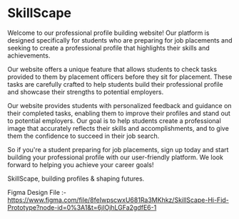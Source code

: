 # SkillScape
Welcome to our professional profile building website! Our platform is designed specifically for students who are preparing for job placements and seeking to create a professional profile that highlights their skills and achievements.

Our website offers a unique feature that allows students to check tasks provided to them by placement officers before they sit for placement. These tasks are carefully crafted to help students build their professional profile and showcase their strengths to potential employers.

Our website provides students with personalized feedback and guidance on their completed tasks, enabling them to improve their profiles and stand out to potential employers. Our goal is to help students create a professional image that accurately reflects their skills and accomplishments, and to give them the confidence to succeed in their job search.

So if you're a student preparing for job placements, sign up today and start building your professional profile with our user-friendly platform. We look forward to helping you achieve your career goals!

SkillScape, building profiles & shaping futures.

Figma Design File :- https://www.figma.com/file/8feIwpscwxU681Ra3MKhkz/SkillScape-Hi-Fid-Prototype?node-id=0%3A1&t=6jIOjhLGFa2gdfE6-1
